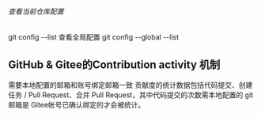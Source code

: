 ###### 查看当前仓库配置
git config --list
查看全局配置
git config  --global --list

## GitHub & Gitee的Contribution activity 机制

需要本地配置的邮箱和账号绑定邮箱一致
贡献度的统计数据包括代码提交、创建任务 / Pull Request、合并 Pull Request，其中代码提交的次数需本地配置的 git 邮箱是 Gitee帐号已确认绑定的才会被统计。
